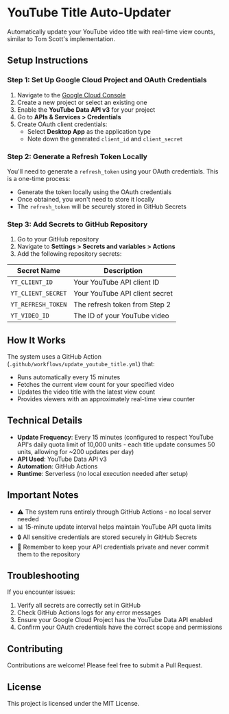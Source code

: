 # YouTube Title Auto-Updater

Automatically update your YouTube video title with real-time view counts, similar to Tom Scott's implementation.

## Setup Instructions

### Step 1: Set Up Google Cloud Project and OAuth Credentials

1. Navigate to the [Google Cloud Console](https://console.cloud.google.com)
2. Create a new project or select an existing one
3. Enable the **YouTube Data API v3** for your project
4. Go to **APIs & Services > Credentials**
5. Create OAuth client credentials:
   - Select **Desktop App** as the application type
   - Note down the generated `client_id` and `client_secret`

### Step 2: Generate a Refresh Token Locally

You'll need to generate a `refresh_token` using your OAuth credentials. This is a one-time process:
- Generate the token locally using the OAuth credentials
- Once obtained, you won't need to store it locally
- The `refresh_token` will be securely stored in GitHub Secrets

### Step 3: Add Secrets to GitHub Repository

1. Go to your GitHub repository
2. Navigate to **Settings > Secrets and variables > Actions**
3. Add the following repository secrets:

| Secret Name | Description |
|------------|-------------|
| `YT_CLIENT_ID` | Your YouTube API client ID |
| `YT_CLIENT_SECRET` | Your YouTube API client secret |
| `YT_REFRESH_TOKEN` | The refresh token from Step 2 |
| `YT_VIDEO_ID` | The ID of your YouTube video |

## How It Works

The system uses a GitHub Action (`.github/workflows/update_youtube_title.yml`) that:
- Runs automatically every 15 minutes
- Fetches the current view count for your specified video
- Updates the video title with the latest view count
- Provides viewers with an approximately real-time view counter

## Technical Details

- **Update Frequency**: Every 15 minutes (configured to respect YouTube API's daily quota limit of 10,000 units - each title update consumes 50 units, allowing for ~200 updates per day)
- **API Used**: YouTube Data API v3
- **Automation**: GitHub Actions
- **Runtime**: Serverless (no local execution needed after setup)

## Important Notes

- ⚠️ The system runs entirely through GitHub Actions - no local server needed
- 📊 15-minute update interval helps maintain YouTube API quota limits
- 🔒 All sensitive credentials are stored securely in GitHub Secrets
- 📝 Remember to keep your API credentials private and never commit them to the repository

## Troubleshooting

If you encounter issues:
1. Verify all secrets are correctly set in GitHub
2. Check GitHub Actions logs for any error messages
3. Ensure your Google Cloud Project has the YouTube Data API enabled
4. Confirm your OAuth credentials have the correct scope and permissions

## Contributing

Contributions are welcome! Please feel free to submit a Pull Request.

## License

This project is licensed under the MIT License.
